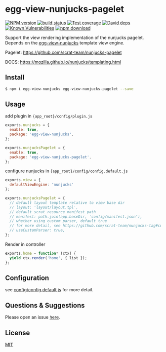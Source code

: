 # egg-view-nunjucks-pagelet

[![NPM version][npm-image]][npm-url]
[![build status][travis-image]][travis-url]
[![Test coverage][codecov-image]][codecov-url]
[![David deps][david-image]][david-url]
[![Known Vulnerabilities][snyk-image]][snyk-url]
[![npm download][download-image]][download-url]

[npm-image]: https://img.shields.io/npm/v/egg-view-nunjucks-pagelet.svg?style=flat-square
[npm-url]: https://npmjs.org/package/egg-view-nunjucks-pagelet
[travis-image]: https://img.shields.io/travis/scrat-team/egg-view-nunjucks-pagelet.svg?style=flat-square
[travis-url]: https://travis-ci.org/scrat-team/egg-view-nunjucks-pagelet
[codecov-image]: https://img.shields.io/codecov/c/github/scrat-team/egg-view-nunjucks-pagelet.svg?style=flat-square
[codecov-url]: https://codecov.io/github/scrat-team/egg-view-nunjucks-pagelet?branch=master
[david-image]: https://img.shields.io/david/scrat-team/egg-view-nunjucks-pagelet.svg?style=flat-square
[david-url]: https://david-dm.org/scrat-team/egg-view-nunjucks-pagelet
[snyk-image]: https://snyk.io/test/npm/egg-view-nunjucks-pagelet/badge.svg?style=flat-square
[snyk-url]: https://snyk.io/test/npm/egg-view-nunjucks-pagelet
[download-image]: https://img.shields.io/npm/dm/egg-view-nunjucks-pagelet.svg?style=flat-square
[download-url]: https://npmjs.org/package/egg-view-nunjucks-pagelet

Support the view rendering implementation of the nunjucks pagelet. Depends on the [egg-view-nunjucks](https://github.com/eggjs/egg-view-nunjucks) template view engine.

Pagelet: https://github.com/scrat-team/nunjucks-pagelet

DOCS: https://mozilla.github.io/nunjucks/templating.html

## Install

```bash
$ npm i egg-view-nunjucks egg-view-nunjucks-pagelet --save
```

## Usage

add plugin in `{app_root}/config/plugin.js`

```js
exports.nunjucks = {
  enable: true,
  package: 'egg-view-nunjucks',
};

exports.nunjucksPagelet = {
  enable: true,
  package: 'egg-view-nunjucks-pagelet',
};
```

configure nunjucks in `{app_root}/config/config.default.js`

```js
exports.view = {
  defaultViewEngine: 'nunjucks'
};

exports.nunjucksPagelet = {
  // default layout template relative to view base dir
  // layout: 'layout/layout.tpl',
  // default scrat resource manifest path
  // manifest: path.join(app.baseDir, 'config/manifest.json'),
  // whether using custom parser, default true
  // for more detail, see https://github.com/scrat-team/nunjucks-tag#custom-parser-rules
  // useCustomParser: true,
};
```

Render in controller

```js
exports.home = function* (ctx) {
  yield ctx.render('home', { list });
};
```

## Configuration

see [config/config.default.js](config/config.default.js) for more detail.

## Questions & Suggestions

Please open an issue [here](https://github.com/scrat-team/egg-view-nunjucks-pagelet).

## License

[MIT](LICENSE)

